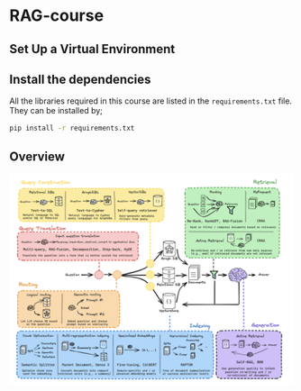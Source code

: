 # RAG-course

## Set Up a Virtual Environment 

## Install the dependencies 
All the libraries required in this course  are listed in the `requirements.txt`	file. They can be installed by; 
```bash 
pip install -r requirements.txt
```

## Overview
![](images/RAG-overview.png)
